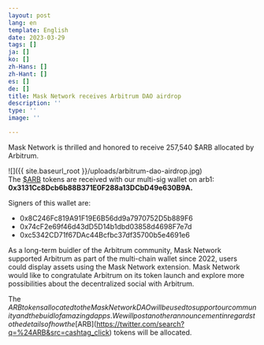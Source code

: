 ```yaml
---
layout: post
lang: en
template: English
date: 2023-03-29
tags: []
ja: []
ko: []
zh-Hans: []
zh-Hant: []
es: []
de: []
title: Mask Network receives Arbitrum DAO airdrop
description: ''
type: ''
image: ''

---
```

Mask Network is thrilled and honored to receive 257,540 $ARB allocated by Arbitrum.

![]({{ site.baseurl_root }}/uploads/arbitrum-dao-airdrop.jpg)  
The [$ARB](https://twitter.com/search?q=%24ARB&src=cashtag_click) tokens are received with our multi-sig wallet on arb1: **0x3131Cc8Dcb6b88B371E0F288a13DCbD49e630B9A.**

Signers of this wallet are:

* 0x8C246Fc819A91F19E6B56dd9a7970752D5b889F6
* 0x74cF2e69f46d43dD5D14b1dbd03858d4698F7e7d
* 0xc5342CD71f67DAc44Bcfbc37df35700b5e4691e6

As a long-term buidler of the Arbitrum community, Mask Network supported Arbitrum as part of the multi-chain wallet since 2022, users could display assets using the Mask Network extension. Mask Network would like to congratulate Arbitrum on its token launch and explore more possibilities about the decentralized social with Arbitrum.

  
The $ARB tokens allocated to the Mask Network DAO will be used to support our community and the buidl of amazing dapps. We will post another announcement in regards to the details of how the [$ARB](https://twitter.com/search?q=%24ARB&src=cashtag_click) tokens will be allocated.